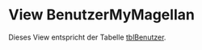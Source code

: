 # View BenutzerMyMagellan

Dieses View entspricht der Tabelle [tblBenutzer](https://doc.magellan-toolbox.stueber.de/datenstruktur/tabellen/tblBenutzer/).
